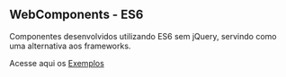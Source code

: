 ## WebComponents - ES6
<p>Componentes desenvolvidos utilizando ES6 sem jQuery, servindo como uma alternativa aos frameworks.</p>
<p>Acesse aqui os <a href="http://leandrofialho.com/web-components/src/index.html" target="_blank">Exemplos</a></p>